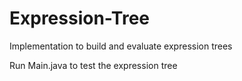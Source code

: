 # Expression-Tree
Implementation to build and evaluate expression trees

Run Main.java to test the expression tree
